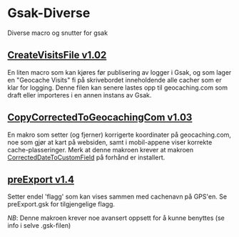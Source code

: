 # Gsak-Diverse
Diverse macro og snutter for gsak

## [CreateVisitsFile v1.02](https://github.com/bjoff/Gsak-Diverse/releases/download/v1.02/CreateVisitsFile.gskz)

En liten macro som kan kjøres før publisering av logger i Gsak, og som lager en "Geocache Visits" fi på skrivebordet inneholdende alle cacher som er klar for logging. Denne filen kan senere lastes opp til geocaching.com som draft eller importeres i en annen instans av Gsak.

## [CopyCorrectedToGeocachingCom v1.03](https://github.com/bjoff/Gsak-Diverse/releases/download/CCTG_v1.03/CopyCorrectedToGeocachingCom.gskz)

En makro som setter (og fjerner) korrigerte koordinater på geocaching.com, noe som gjør at kart på websiden, samt i mobil-appene viser korrekte cache-plasseringer. Merk at denne makroen krever at makroen [CorrectedDateToCustomField](http://gsak.net/board/index.php?showtopic=26381&st=0&#entry199014) på forhånd er installert.

## [preExport v1.4](https://github.com/bjoff/Gsak-Diverse/releases/download/v1.4/preExport.gskz)

Setter endel 'flagg' som kan vises sammen med cachenavn på GPS'en. Se preExport.gsk for tilgjengelige flagg. 

*NB*: Denne makroen krever noe avansert oppsett for å kunne benyttes (se info i selve .gsk-filen)

